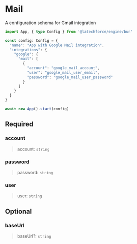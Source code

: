 # Mail

A configuration schema for Gmail integration

```ts
import App, { type Config } from '@latechforce/engine/bun'

const config: Config = {
  "name": "App with Google Mail integration",
  "integrations": {
    "google": {
      "mail": [
        {
          "account": "google_mail_account",
          "user": "google_mail_user_email",
          "password": "google_mail_user_password"
        }
      ]
    }
  }
}

await new App().start(config)
```
## Required

### account

>account: `string`

### password

>password: `string`

### user

>user: `string`

## Optional

### baseUrl

>baseUrl?: `string`

